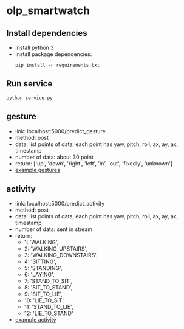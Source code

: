 # olp_smartwatch

## Install dependencies
 - Install python 3
 - Install package dependencies:
    ```shell
    pip install -r requirements.txt
    ```
    
## Run service
    python service.py
    

## gesture
- link: localhost:5000/predict_gesture
- method: post
- data: list points of data, each point has yaw, pitch, roll, ax, ay, ax, timestamp
- number of data: about 30 point
- return: ['up', 'down', 'right', 'left', 'in', 'out', 'fixedly', 'unknown']
- [example gestures]()
## activity
- link: localhost:5000/predict_activity
- method: post
- data: list points of data, each point has yaw, pitch, roll, ax, ay, ax, timestamp
- number of data: sent in stream
- return: 
    - 1: 'WALKING',
    - 2: 'WALKING_UPSTAIRS',
    - 3: 'WALKING_DOWNSTAIRS',
    - 4: 'SITTING',
    - 5: 'STANDING',
    - 6: 'LAYING',
    - 7: 'STAND_TO_SIT',
    - 8: 'SIT_TO_STAND',
    - 9: 'SIT_TO_LIE',
    - 10: 'LIE_TO_SIT',
    - 11: 'STAND_TO_LIE',
    - 12: 'LIE_TO_STAND'
- [example activity]()